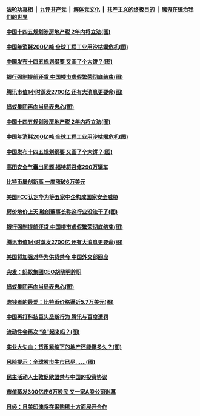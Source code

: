 

####  [法轮功真相](../../../../basic/blob/master/README.md?t=03141031) &nbsp;|&nbsp; [九评共产党](../../../../9ping.md/blob/master/README.md?t=03141031) &nbsp;|&nbsp; [解体党文化](../../../../jtdwh.md/blob/master/README.md?t=03141031)  &nbsp;|&nbsp; [共产主义的终极目的](../../../../gczydzjmd.md/blob/master/README.md?t=03141031) &nbsp;|&nbsp; [魔鬼在统治我们的世界](../../../../mgztzwmdsj.md/blob/master/README.md?t=03141031) 

#### [中国十四五规划涉房地产税 2年内将立法(图)](../pages/p5/965482.md?t=03141031) 

#### [中国年消耗200亿吨 全球工程工业用沙枯竭危机(图)](../pages/p5/965481.md?t=03141031) 

#### [中国发布十四五规划纲要 又画了个大饼？(图)](../pages/p5/965471.md?t=03141031) 

#### [银行强制提前还贷 中国楼市虚假繁荣彻底结束(图)](../pages/p5/965402.md?t=03141031) 

#### [腾讯市值1小时蒸发2700亿 还有大消息更要命(图)](../pages/p5/965363.md?t=03141031) 

#### [蚂蚁集团再向当局表忠心(图)](../pages/p5/965352.md?t=03141031) 

#### [中国十四五规划涉房地产税 2年内将立法(图)](../pages/p5/965482.md?t=03141031) 

#### [中国年消耗200亿吨 全球工程工业用沙枯竭危机(图)](../pages/p5/965481.md?t=03141031) 

#### [中国发布十四五规划纲要 又画了个大饼？(图)](../pages/p5/965471.md?t=03141031) 

#### [高田安全气囊出问题 福特将召修290万辆车](../pages/p5/965469.md?t=03141031) 

#### [比特币屡创新高 一度涨破6万美元](../pages/p5/965461.md?t=03141031) 

#### [美国FCC认定华为等五家中企构成国家安全威胁](../pages/p5/965458.md?t=03141031) 

#### [房价地价上天 融创董事长称这行业没法干了(图)](../pages/p5/965422.md?t=03141031) 

#### [银行强制提前还贷 中国楼市虚假繁荣彻底结束(图)](../pages/p5/965402.md?t=03141031) 

#### [腾讯市值1小时蒸发2700亿 还有大消息更要命(图)](../pages/p5/965363.md?t=03141031) 

#### [美国将加强对华为供货禁令 中国外交部回应](../pages/p5/965357.md?t=03141031) 

#### [突发：蚂蚁集团CEO胡晓明辞职](../pages/p5/965356.md?t=03141031) 

#### [蚂蚁集团再向当局表忠心(图)](../pages/p5/965352.md?t=03141031) 

#### [洗钱者的最爱：比特币价格逼近5.7万美元(图)](../pages/p5/965309.md?t=03141031) 

#### [中国再打科技巨头垄断行为 腾讯与百度遭罚](../pages/p5/965347.md?t=03141031) 

#### [流动性会再次“浪”起来吗？(图)](../pages/p5/965301.md?t=03141031) 

#### [实业大失血：货币紧缩下的地产还能撑多久？(图)](../pages/p5/965306.md?t=03141031) 

#### [风险提示：全球股市牛市已尽……(图)](../pages/p5/965294.md?t=03141031) 

#### [民主活动人士敦促欧盟禁与中国的投资协议](../pages/p5/965270.md?t=03141031) 

#### [市值蒸发300亿伤6万股民 又一家A股公司谢幕](../pages/p5/965257.md?t=03141031) 

#### [日经：日美印澳将在采购稀土方面展开合作](../pages/p5/965255.md?t=03141031) 

